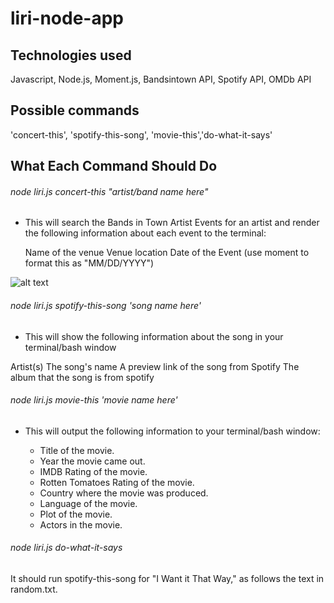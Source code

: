 # liri-node-app

<h2>Technologies used</h2>

  Javascript, Node.js, Moment.js, Bandsintown API, Spotify API, OMDb API
  
<h2>Possible commands</h2>

  'concert-this', 'spotify-this-song', 'movie-this','do-what-it-says'

<h2>What Each Command Should Do</h2>

<h6>node liri.js concert-this "artist/band name here" </h6>
  
- This will search the Bands in Town Artist Events for an artist and render the following information about each event to the terminal:

  Name of the venue
  Venue location
  Date of the Event (use moment to format this as "MM/DD/YYYY")

![alt text](screenshots/bands.png)    

<h6>node liri.js spotify-this-song 'song name here'</h6>
  
- This will show the following information about the song in your terminal/bash window
  
Artist(s)
The song's name
A preview link of the song from Spotify
The album that the song is from
spotify
<h6>node liri.js movie-this 'movie name here'</h6>
  
- This will output the following information to your terminal/bash window:
 
  * Title of the movie.
  * Year the movie came out.
  * IMDB Rating of the movie.
  * Rotten Tomatoes Rating of the movie.
  * Country where the movie was produced.
  * Language of the movie.
  * Plot of the movie.
  * Actors in the movie.
 
 <h6>node liri.js do-what-it-says</h6>
 
  It should run spotify-this-song for "I Want it That Way," as follows the text in random.txt.

  
